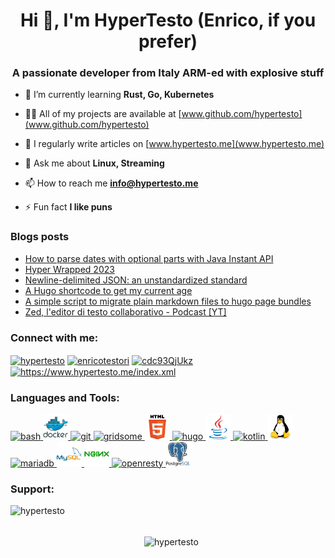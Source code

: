 <h1 align="center">Hi 👋, I'm HyperTesto (Enrico, if you prefer)</h1>
<h3 align="center">A passionate developer from Italy ARM-ed with explosive stuff</h3>

- 🌱 I’m currently learning **Rust, Go, Kubernetes**

- 👨‍💻 All of my projects are available at [www.github.com/hypertesto](www.github.com/hypertesto)

- 📝 I regularly write articles on [www.hypertesto.me](www.hypertesto.me)

- 💬 Ask me about **Linux, Streaming**

- 📫 How to reach me **info@hypertesto.me**

- ⚡ Fun fact **I like puns**

### Blogs posts
<!-- BLOG-POST-LIST:START -->
- [How to parse dates with optional parts with Java Instant API](https://www.hypertesto.me/en/blog/how-to-parse-partial-dates-in-java/)
- [Hyper Wrapped 2023](https://www.hypertesto.me/en/blog/hyper-wrapped-2023/)
- [Newline-delimited JSON: an unstandardized standard](https://www.hypertesto.me/en/blog/jsonl-and-ndjson/)
- [A Hugo shortcode to get my current age](https://www.hypertesto.me/en/blog/a-hugo-shortcode-to-get-my-current-age/)
- [A simple script to migrate plain markdown files to hugo page bundles](https://www.hypertesto.me/en/blog/a-simple-script-to-migrate-plain-markdown-files-to-hugo-bundles/)
- [Zed, l&#39;editor di testo collaborativo - Podcast [YT]](https://www.hypertesto.me/blog/intervista-zed-antonio-scandurra/)
<!-- BLOG-POST-LIST:END -->

<h3 align="left">Connect with me:</h3>
<p align="left">
<a href="https://twitter.com/hypertesto" target="blank"><img align="center" src="https://raw.githubusercontent.com/rahuldkjain/github-profile-readme-generator/master/src/images/icons/Social/twitter.svg" alt="hypertesto" height="30" width="40" /></a>
<a href="https://linkedin.com/in/enricotestori" target="blank"><img align="center" src="https://raw.githubusercontent.com/rahuldkjain/github-profile-readme-generator/master/src/images/icons/Social/linked-in-alt.svg" alt="enricotestori" height="30" width="40" /></a>
<a href="https://discord.gg/cdc93QjUkz" target="blank"><img align="center" src="https://raw.githubusercontent.com/rahuldkjain/github-profile-readme-generator/master/src/images/icons/Social/discord.svg" alt="cdc93QjUkz" height="30" width="40" /></a>
<a href="/https://www.hypertesto.me/index.xml" target="blank"><img align="center" src="https://raw.githubusercontent.com/rahuldkjain/github-profile-readme-generator/master/src/images/icons/Social/rss.svg" alt="https://www.hypertesto.me/index.xml" height="30" width="40" /></a>
</p>

<h3 align="left">Languages and Tools:</h3>
<p align="left"> <a href="https://www.gnu.org/software/bash/" target="_blank" rel="noreferrer"> <img src="https://www.vectorlogo.zone/logos/gnu_bash/gnu_bash-icon.svg" alt="bash" width="40" height="40"/> </a> <a href="https://www.docker.com/" target="_blank" rel="noreferrer"> <img src="https://raw.githubusercontent.com/devicons/devicon/master/icons/docker/docker-original-wordmark.svg" alt="docker" width="40" height="40"/> </a> <a href="https://git-scm.com/" target="_blank" rel="noreferrer"> <img src="https://www.vectorlogo.zone/logos/git-scm/git-scm-icon.svg" alt="git" width="40" height="40"/> </a> <a href="https://gridsome.org/" target="_blank" rel="noreferrer"> <img src="https://www.vectorlogo.zone/logos/gridsome/gridsome-icon.svg" alt="gridsome" width="40" height="40"/> </a> <a href="https://www.w3.org/html/" target="_blank" rel="noreferrer"> <img src="https://raw.githubusercontent.com/devicons/devicon/master/icons/html5/html5-original-wordmark.svg" alt="html5" width="40" height="40"/> </a> <a href="https://gohugo.io/" target="_blank" rel="noreferrer"> <img src="https://api.iconify.design/logos-hugo.svg" alt="hugo" width="40" height="40"/> </a> <a href="https://www.java.com" target="_blank" rel="noreferrer"> <img src="https://raw.githubusercontent.com/devicons/devicon/master/icons/java/java-original.svg" alt="java" width="40" height="40"/> </a> <a href="https://kotlinlang.org" target="_blank" rel="noreferrer"> <img src="https://www.vectorlogo.zone/logos/kotlinlang/kotlinlang-icon.svg" alt="kotlin" width="40" height="40"/> </a> <a href="https://www.linux.org/" target="_blank" rel="noreferrer"> <img src="https://raw.githubusercontent.com/devicons/devicon/master/icons/linux/linux-original.svg" alt="linux" width="40" height="40"/> </a> <a href="https://mariadb.org/" target="_blank" rel="noreferrer"> <img src="https://www.vectorlogo.zone/logos/mariadb/mariadb-icon.svg" alt="mariadb" width="40" height="40"/> </a> <a href="https://www.mysql.com/" target="_blank" rel="noreferrer"> <img src="https://raw.githubusercontent.com/devicons/devicon/master/icons/mysql/mysql-original-wordmark.svg" alt="mysql" width="40" height="40"/> </a> <a href="https://www.nginx.com" target="_blank" rel="noreferrer"> <img src="https://raw.githubusercontent.com/devicons/devicon/master/icons/nginx/nginx-original.svg" alt="nginx" width="40" height="40"/> </a> <a href="https://openresty.org/" target="_blank" rel="noreferrer"> <img src="https://openresty.org/images/logo.png" alt="openresty" width="40" height="40"/> </a> <a href="https://www.postgresql.org" target="_blank" rel="noreferrer"> <img src="https://raw.githubusercontent.com/devicons/devicon/master/icons/postgresql/postgresql-original-wordmark.svg" alt="postgresql" width="40" height="40"/> </a> </p>

<h3 align="left">Support:</h3>
<p><a href="https://ko-fi.com/hypertesto"> <img align="left" src="https://cdn.ko-fi.com/cdn/kofi3.png?v=3" height="50" width="210" alt="hypertesto" /></a></p><br><br>

<p>&nbsp;<img align="center" src="https://github-readme-stats.vercel.app/api?username=hypertesto&show_icons=true&locale=en" alt="hypertesto" /></p>
